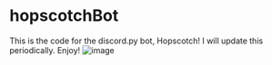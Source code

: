 # hopscotchBot
This is the code for the discord.py bot, Hopscotch!
I will update this periodically.
Enjoy!
![image](https://user-images.githubusercontent.com/57851101/110335358-5c71c700-7fe9-11eb-99fd-52c717fe9918.png)
